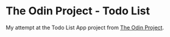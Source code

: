 # The Odin Project - Todo List
My attempt at the Todo List App project from [The Odin Project](https://www.theodinproject.com/lessons/node-path-javascript-todo-list).
